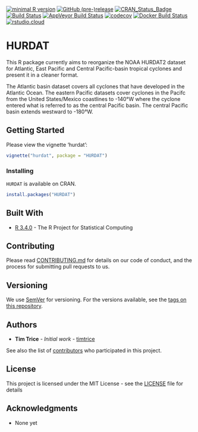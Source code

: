 
[![minimal R
version](https://img.shields.io/badge/R%3E%3D-3.5.3-6666ff.svg)](https://cran.r-project.org/)
[![GitHub
(pre-)release](https://img.shields.io/github/release/timtrice/HURDAT/all.svg)](https://github.com/timtrice/HURDAT/tags)
[![CRAN\_Status\_Badge](http://www.r-pkg.org/badges/version/HURDAT)](https://cran.r-project.org/package=HURDAT)
[![Build
Status](https://img.shields.io/travis/timtrice/HURDAT/master.svg)](https://travis-ci.org/timtrice/HURDAT)
[![AppVeyor Build
Status](https://img.shields.io/appveyor/ci/timtrice/HURDAT/master.svg)](https://ci.appveyor.com/project/timtrice/HURDAT)
[![codecov](https://codecov.io/gh/timtrice/HURDAT/branch/master/graph/badge.svg)](https://codecov.io/gh/timtrice/HURDAT)
[![Docker Build
Status](https://img.shields.io/docker/build/timtrice/hurdat.svg)](https://cloud.docker.com/repository/docker/timtrice/hurdat)
[![rstudio.cloud](https://img.shields.io/badge/launch-rstudio.cloud-yellowgreen.svg)](https://rstudio.cloud/project/407354)

# HURDAT

This R package currently aims to reorganize the NOAA HURDAT2 dataset for
Atlantic, East Pacific and Central Pacific-basin tropical cyclones and
present it in a cleaner format.

The Atlantic basin dataset covers all cyclones that have developed in
the Atlantic Ocean. The eastern Pacific datasets cover cyclones in the
Pacifc from the United States/Mexico coastlines to -140°W where the
cyclone entered what is referred to as the central Pacific basin. The
central Pacific basin extends westward to -180°W.

## Getting Started

Please view the vignette ‘hurdat’:

``` r
vignette("hurdat", package = "HURDAT")
```

### Installing

`HURDAT` is available on CRAN.

``` r
install.packages("HURDAT")
```

## Built With

  - [R 3.4.0](https://www.r-project.org/) - The R Project for
    Statistical Computing

## Contributing

Please read
[CONTRIBUTING.md](https://github.com/timtrice/HURDAT/blob/master/.github/CONTRIBUTING.md)
for details on our code of conduct, and the process for submitting pull
requests to us.

## Versioning

We use [SemVer](http://semver.org/) for versioning. For the versions
available, see the [tags on this
repository](https://github.com/timtrice/HURDAT/tags).

## Authors

  - **Tim Trice** - *Initial work* -
    [timtrice](https://github.com/timtrice)

See also the list of
[contributors](https://github.com/timtrice/HURDAT/contributors) who
participated in this project.

## License

This project is licensed under the MIT License - see the
[LICENSE](https://github.com/timtrice/HURDAT/blob/master/LICENSE.md)
file for details

## Acknowledgments

  - None yet
